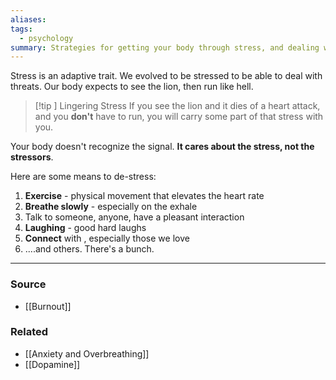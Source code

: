 ```yaml
---
aliases: 
tags:
  - psychology
summary: Strategies for getting your body through stress, and dealing with it.
---
```

Stress is an adaptive trait. We evolved to be stressed to be able to deal with threats. Our body expects to see the lion, then run like hell. 

> [!tip ] Lingering Stress
> If you see the lion and it dies of a heart attack, and you **don't** have to run, you will carry some part of that stress with you. 

Your body doesn't recognize the signal. **It cares about the stress, not the stressors**. 

Here are some means to de-stress:
1. **Exercise** - physical movement that elevates the heart rate
2. **Breathe slowly** - especially on the exhale
3. Talk to someone, anyone, have a pleasant interaction 
4. **Laughing** - good hard laughs
5. **Connect** with , especially those we love 
6. ....and others. There's a bunch. 

---
### Source
- [[Burnout]]

### Related
- [[Anxiety and Overbreathing]]
- [[Dopamine]]